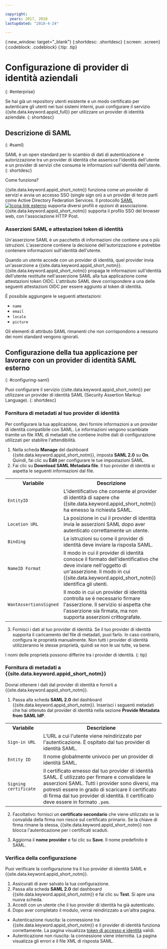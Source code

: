 ```yaml
---

copyright:
  years: 2017, 2018
lastupdated: "2018-4-24"

---
```


{:new_window: target="_blank"}
{:shortdesc: .shortdesc}
{:screen: .screen}
{:codeblock: .codeblock}
{:tip: .tip}

# Configurazione di provider di identità aziendali
{: #enterprise}

Se hai già un repository utenti esistente e un modo certificato per autenticare gli utenti nei tuoi sistemi interni, puoi configurare il servizio {{site.data.keyword.appid_full}} per utilizzare un provider di identità aziendale.
{: shortdesc}

## Descrizione di SAML
{: #saml}

SAML è un open standard per lo scambio di dati di autenticazione e autorizzazione tra un provider di identità che asserisce l'identità dell'utente e un provider di servizi che consuma le informazioni sull'identità dell'utente.
{: shortdesc}

Come funziona?

{{site.data.keyword.appid_short_notm}} funziona come un provider di servizi e avvia un accesso SSO (single sign on) a un provider di terze parti come Active Directory Federation Services. Il protocollo <a href="http://saml.xml.org/saml-specifications" target="_blank">SAML <img src="../../icons/launch-glyph.svg" alt="Icona link esterno"></a> supporta diversi profili e opzioni di associazione. {{site.data.keyword.appid_short_notm}} supporta il profilo SSO del browser web, con l'associazione HTTP Post.

### Asserzioni SAML e attestazioni token di identità

Un'asserzione SAML è un pacchetto di informazioni che contiene una o più istruzioni. L'asserzione contiene la decisione dell'autorizzazione e potrebbe contenere informazioni sull'identità dell'utente.

Quando un utente accede con un provider di identità, quel provider invia un'asserzione a {{site.data.keyword.appid_short_notm}}. {{site.data.keyword.appid_short_notm}} propaga le informazioni sull'identità dell'utente restituite nell'asserzione SAML alla tua applicazione come attestazioni token OIDC. L'attributo SAML deve corrispondere a una delle seguenti attestazioni OIDC per essere aggiunto al token di identità.

È possibile aggiungere le seguenti attestazioni:
* `name`
* `email`
* `locale`
* `picture`

Gli elementi di attributo SAML rimanenti che non corrispondono a nessuno dei nomi standard vengono ignorati.

## Configurazione della tua applicazione per lavorare con un provider di identità SAML esterno
{: #configuring-saml}

Puoi configurare il servizio {{site.data.keyword.appid_short_notm}} per utilizzare un provider di identità SAML (Security Assertion Markup Language).
{: shortdesc}

### Fornitura di metadati al tuo provider di identità

Per configurare la tua applicazione, devi fornire informazioni a un provider di identità compatibile con SAML. Le informazioni vengono scambiate tramite un file XML di metadati che contiene inoltre dati di configurazione utilizzati per stabilire l'attendibilità.

1. Nella scheda **Manage** del dashboard {{site.data.keyword.appid_short_notm}}, imposta **SAML 2.0** su **On**. Quindi, fai clic su **Edit** per configurare le tue impostazioni SAML.
2. Fai clic su **Download SAML Metadata file**. Il tuo provider di identità si aspetta le seguenti informazioni dal file.
  <table>
    <tr>
      <th> Variabile </th>
      <th> Descrizione </th>
    </tr>
    <tr>
      <td><code>EntityID</code></td>
      <td>L'identificativo che consente al provider di identità di sapere che {{site.data.keyword.appid_short_notm}} ha emesso la richiesta SAML.</td>
    </tr>
    <tr>
      <td><code>Location URL</code></td>
      <td>La posizione in cui il provider di identità invia le asserzioni SAML dopo aver autenticato correttamente un utente.</td>
    </tr>
    <tr>
      <td><code>Binding</code></td>
      <td>Le istruzioni su come il provider di identità deve inviare la risposta SAML.</td>
    </tr>
    <tr>
      <td><code>NameID Format</code></td>
      <td>Il modo in cui il provider di identità conosce il formato dell'identificativo che deve inviare nell'oggetto di un'asserzione. Il modo in cui {{site.data.keyword.appid_short_notm}} identifica gli utenti.</td>
    </tr>
    <tr>
      <td><code>WantAssertionsSigned</code></td>
      <td>Il modo in cui un provider di identità controlla se è necessario firmare l'asserzione. Il servizio si aspetta che l'asserzione sia firmata, ma non supporta asserzioni crittografate.</td>
    </tr>
  </table>

3. Fornisci i dati al tuo provider di identità. Se il tuo provider di identità supporta il caricamento del file di metadati, puoi farlo. In caso contrario, configura le proprietà manualmente. Non tutti i provider di identità utilizzeranno le stesse proprietà, quindi se non le usi tutte, va bene.

I nomi delle proprietà possono differire tra i provider di identità.
{: tip}

### Fornitura di metadati a {{site.data.keyword.appid_short_notm}}

Dovrai ottenere i dati dal provider di identità e fornirli a {{site.data.keyword.appid_short_notm}}.

1. Passa alla scheda **SAML 2.0** del dashboard {{site.data.keyword.appid_short_notm}}. Inserisci i seguenti metadati che hai ottenuto dal provider di identità nella sezione **Provide Metadata from SAML IdP**.
  <table>
    <tr>
      <th> Variabile </th>
      <th> Descrizione </th>
    </tr>
    <tr>
      <td><code>Sign-in URL</code></td>
      <td>L'URL a cui l'utente viene reindirizzato per l'autenticazione. È ospitato dal tuo provider di identità SAML.</td>
    </tr>
    <tr>
      <td><code>Entity ID</code></td>
      <td>Il nome globalmente univoco per un provider di identità SAML.</td>
    </tr>
    <tr>
      <td><code>Signing certificate</code></td>
      <td>Il certificato emesso dal tuo provider di identità SAML. È utilizzato per firmare e convalidare le asserzioni SAML. Tutti i provider sono diversi, ma potresti essere in grado di scaricare il certificato di firma dal tuo provider di identità. Il certificato deve essere in formato <code>.pem</code>.</td>
    </tr>
  </table>

2. Facoltativo: fornisci un **certificato secondario** che viene utilizzato se la convalida della firma non riesce sul certificato primario. Se la chiave di firma rimane la stessa, {{site.data.keyword.appid_short_notm}} non blocca l'autenticazione per i certificati scaduti.

3. Aggiorna il **nome provider** e fai clic su **Save**. Il nome predefinito è SAML.


### Verifica della configurazione

Puoi verificare la configurazione tra il tuo provider di identità SAML e {{site.data.keyword.appid_short_notm}}.

1. Assicurati di aver salvato la tua configurazione.
2. Passa alla scheda **SAML 2.0** del dashboard {{site.data.keyword.appid_short_notm}} e fai clic su **Test**. Si apre una nuova scheda.
3. Accedi con un utente che il tuo provider di identità ha già autenticato.
4. Dopo aver completato il modulo, verrai reindirizzato a un'altra pagina.
  * Autenticazione riuscita: la connessione tra {{site.data.keyword.appid_short_notm}} e il provider di identità funziona correttamente. La pagina visualizza [token di accesso e identità](/docs/services/appid/authorization.html#key-concepts) validi.
  * Autenticazione non riuscita: la connessione viene interrotta. La pagina visualizza gli errori e il file XML di risposta SAML.
